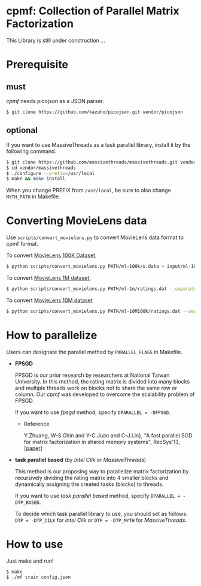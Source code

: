 cpmf: Collection of Parallel Matrix Factorization
====

This Library is still under construction ...

# Prerequisite

## must

*cpmf* needs picojson as a JSON parser.

```
$ git clone https://github.com/kazuho/picojson.git vendor/picojson
```

## optional

If you want to use MassiveThreads as a task parallel library,
install it by the following command.

```sh
$ git clone https://github.com/massivethreads/massivethreads.git vendor/massivethreads
$ cd vendor/massivethreads
$ ./configure --prefix=/usr/local
$ make && make install
```

When you change PREFIX from `/usr/local`, be sure to also change `MYTH_PATH` in Makefile.

# Converting MovieLens data

Use `scripts/convert_movielens.py` to convert MovieLens data format to cpmf format.

To convert [MovieLens 100K Dataset](https://grouplens.org/datasets/movielens/100k/),

```sh
$ python scripts/convert_movielens.py PATH/ml-100k/u.data > input/ml-100k
```

To convert [MovieLens 1M dataset](https://grouplens.org/datasets/movielens/1m/),

```sh
$ python scripts/convert_movielens.py PATH/ml-1m/ratings.dat --separator :: > input/ml-1m
```

To convert [MovieLens 10M dataset](https://grouplens.org/datasets/movielens/10m/)

```sh
$ python scripts/convert_movielens.py PATH/ml-10M100K/ratings.dat --separator :: > input/ml-10m
```

# How to parallelize

Users can designate the parallel method by `PARALLEL_FLAGS` in Makefile.

* **FPSGD**

  FPSGD is our prior research by researchers at National Taiwan University.
  In this method, the rating matrix is divided into many blocks
  and multiple threads work on blocks not to share the same row or column.
  Our *cpmf* was developed to overcome the scalability problem of FPSGD.

  If you want to use *fpsgd* method,
  specify `DPARALLEL = -DFPSGD`.

    + Reference

        Y.Zhuang, W-S.Chin and Y-C.Juan and C-J.Lin},
        "A fast parallel SGD for matrix factorization in shared memory systems",
        RecSys'13, [[paper](http://dl.acm.org/citation.cfm?id=2507164)]

* **task parallel based** (by *Intel Cilk* or *MassiveThreads*)

  This method is our proposing way to parallelize matrix factorization
  by recursively dividing the rating matrix into 4 smaller blocks
  and dynamically assigning the created tasks (blocks) to threads.

  If you want to use *task parallel based* method,
  specify `DPARALLEL = -DTP_BASED`.

  To decide which task parallel library to use, you should set as follows:
  `DTP = -DTP_CILK` for *Intel Cilk*
  or
  `DTP = -DTP_MYTH` for *MassiveThreads*.


# How to use

Just make and run!

```
$ make
$ ./mf train config.json
```
